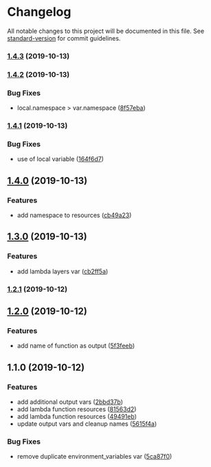 # Changelog

All notable changes to this project will be documented in this file. See [standard-version](https://github.com/conventional-changelog/standard-version) for commit guidelines.

### [1.4.3](https://github.com/alexandermendes/tf-zipped-lambda/compare/v1.4.2...v1.4.3) (2019-10-13)

### [1.4.2](https://github.com/alexandermendes/tf-zipped-lambda/compare/v1.4.1...v1.4.2) (2019-10-13)


### Bug Fixes

* local.namespace > var.namespace ([8f57eba](https://github.com/alexandermendes/tf-zipped-lambda/commit/8f57ebafb4a4dd7576d6481b631ca9ebd132d524))

### [1.4.1](https://github.com/alexandermendes/tf-zipped-lambda/compare/v1.4.0...v1.4.1) (2019-10-13)


### Bug Fixes

* use of local variable ([164f6d7](https://github.com/alexandermendes/tf-zipped-lambda/commit/164f6d70623badb5f00f42464a7dc0f625193f8c))

## [1.4.0](https://github.com/alexandermendes/tf-zipped-lambda/compare/v1.3.0...v1.4.0) (2019-10-13)


### Features

* add namespace to resources ([cb49a23](https://github.com/alexandermendes/tf-zipped-lambda/commit/cb49a235ccfaf931cfea89dc94a48d0809f55774))

## [1.3.0](https://github.com/alexandermendes/tf-zipped-lambda/compare/v1.2.1...v1.3.0) (2019-10-13)


### Features

* add lambda layers var ([cb2ff5a](https://github.com/alexandermendes/tf-zipped-lambda/commit/cb2ff5a972ca8d3fb35e3e17ebe42a16f5cdb501))

### [1.2.1](https://github.com/alexandermendes/tf-zipped-lambda/compare/v1.2.0...v1.2.1) (2019-10-12)

## [1.2.0](https://github.com/alexandermendes/tf-zipped-lambda/compare/v1.1.0...v1.2.0) (2019-10-12)


### Features

* add name of function as output ([5f3feeb](https://github.com/alexandermendes/tf-zipped-lambda/commit/5f3feeb26d64f67e21080eeb86e87150617a8348))

## 1.1.0 (2019-10-12)


### Features

* add additional output vars ([2bbd37b](https://github.com/alexandermendes/tf-zipped-lambda/commit/2bbd37b14ab98ed1d76ddc135c971f660a2b1212))
* add lambda function resources ([81563d2](https://github.com/alexandermendes/tf-zipped-lambda/commit/81563d2c431808ea1da66cfb3c11ebce7c1a511f))
* add lambda function resources ([49491eb](https://github.com/alexandermendes/tf-zipped-lambda/commit/49491ebfeeae8752203386d6aed760e043283b0b))
* update output vars and cleanup names ([5615f4a](https://github.com/alexandermendes/tf-zipped-lambda/commit/5615f4a39357dad648e689beec6e8630ca17770a))


### Bug Fixes

* remove duplicate environment_variables var ([5ca87f0](https://github.com/alexandermendes/tf-zipped-lambda/commit/5ca87f009db46f97e1e7476ba0e90dcdacf680cb))
